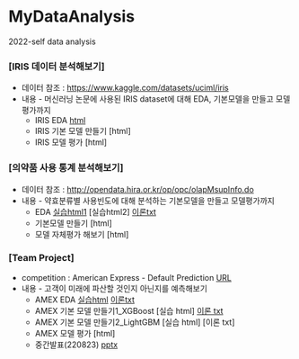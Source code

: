 # MyDataAnalysis
2022-self data analysis

### [IRIS 데이터 분석해보기]
  * 데이터 참조 : https://www.kaggle.com/datasets/uciml/iris
  * 내용 - 머신러닝 논문에 사용된 IRIS dataset에 대해 EDA, 기본모델을 만들고 모델평가까지
    * IRIS EDA [html](https://github.com/juheefatal/MyDataAnalysis/blob/main/IRIS_BASIC01.html)
    * IRIS 기본 모델 만들기 [html]
    * IRIS 모델 평가 [html]
    
### [의약품 사용 통계 분석해보기]
  * 데이터 참조 : http://opendata.hira.or.kr/op/opc/olapMsupInfo.do
  * 내용 - 약효분류별 사용빈도에 대해 분석하는 기본모델을 만들고 모델평가까지
    * EDA [실습html1](https://juheefatal.github.io/MyDataAnalysis/Project_01/0818_toyProject_EDA_1.html)
          [실습html2]
          [이론txt](https://github.com/juheefatal/MyDataAnalysis/blob/main/Project_01/study_for_EDA.txt)
    * 기본모델 만들기 [html]
    * 모델 자체평가 해보기 [html]
    
### [Team Project]
  * competition : American Express - Default Prediction [URL](https://www.kaggle.com/competitions/amex-default-prediction)
  * 내용 - 고객이 미래에 파산할 것인지 아닌지를 예측해보기
    * AMEX EDA [실습html](https://juheefatal.github.io/MyDataAnalysis/TeamProject/%EC%9C%A0%EB%A6%BC_20220819_amex_eda.html) [이론txt](https://github.com/juheefatal/MyDataAnalysis/blob/main/TeamProject/memo%20for%20EDA.txt)
    * AMEX 기본 모델 만들기1_XGBoost  [실습 html] [이론 txt](https://github.com/juheefatal/MyDataAnalysis/blob/main/TeamProject/memo%20for%20XGB.txt)
    * AMEX 기본 모델 만들기2_LightGBM [실습 html] [이론 txt]
    * AMEX 모델 평가 [html]
    * 중간발표(220823) [pptx](https://juheefatal.github.io/MyDataAnalysis/TeamProject/TeamAmazon_amex_mid_simple.pptx)
